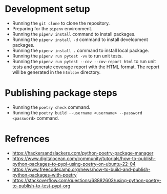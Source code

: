# Development setup

- Running the `git clone` to clone the repository.
- Preparing for the `pipenv` environment.
- Running the `pipenv install` command to install packages.
- Running the `pipenv install -d` command to install development packages.
- Running the `pipenv install .` command to install local package.
- Running the `pipenv run pytest -vv` to run unit tests.
- Running the `pipenv run pytest --cov --cov-report html` to run unit tests and generate coverage report with the HTML format. The report will be generated in the `htmlcov` directory.

# Publishing package steps

- Running the `poetry check` command.
- Running the `poetry build --username <username> --password <password>` command.

# Refrences

- https://hackersandslackers.com/python-poetry-package-manager
- https://www.digitalocean.com/community/tutorials/how-to-publish-python-packages-to-pypi-using-poetry-on-ubuntu-22-04
- https://www.freecodecamp.org/news/how-to-build-and-publish-python-packages-with-poetry
- https://stackoverflow.com/questions/68882603/using-python-poetry-to-publish-to-test-pypi-org
